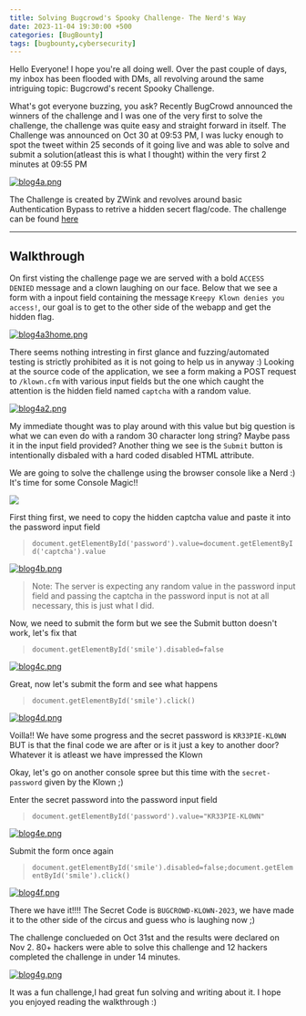 ```yaml
---
title: Solving Bugcrowd's Spooky Challenge- The Nerd's Way
date: 2023-11-04 19:30:00 +500
categories: [BugBounty]
tags: [bugbounty,cybersecurity]    
---
```


Hello Everyone! I hope you're all doing well. Over the past couple of days, my inbox has been flooded with DMs, all revolving around the same intriguing topic: Bugcrowd's recent Spooky Challenge.

What's got everyone buzzing, you ask? Recently BugCrowd announced the winners of the challenge and I was one of the very first to solve the challenge, the challenge was quite easy and straight forward in itself.
The Challenge was announced on Oct 30 at 09:53 PM, I was lucky enough to spot the tweet within 25 seconds of it going live and was able to solve and submit a solution(atleast this is what I thought) within the very first 2 minutes at 09:55 PM

[![blog4a.png](https://i.postimg.cc/59vZdbY4/blog4a.png)](https://postimg.cc/23kHnp7M)

The Challenge is created by ZWink and revolves around basic Authentication Bypass to retrive a hidden secert flag/code. The challenge can be found [here](http://spooky.bugcrowd.zw.ink/klown.cfm)

---
## Walkthrough

On first visting the challenge page we are served with a bold ```ACCESS  DENIED``` message and a clown laughing on our face.
Below that we see a form with a inpout field containing the message ```Kreepy Klown denies you access!```, our goal is to get to the other side of the webapp and get the hidden flag.

[![blog4a3home.png](https://i.postimg.cc/9fsSMfK8/blog4a3home.png)](https://postimg.cc/yJXnp7Vc)

There seems nothing intresting in first glance and fuzzing/automated testing is strictly prohibited as it is not going to help us in anyway :)
Looking at the source code of the application, we see a form making a POST request to ```/klown.cfm``` with various input fields but the one which caught the attention is the hidden field named ```captcha``` with a random value.

[![blog4a2.png](https://i.postimg.cc/BQL6Wfmp/blog4a2.png)](https://postimg.cc/LnSRfwKg)

My immediate thought was to play around with this value but big question is what we can even do with a random 30 character long string? Maybe pass it in the input field provided? Another thing we see is the ```Submit``` button is intentionally disbaled with a hard coded disabled HTML attribute.

We are going to solve the challenge using the browser console like a Nerd :) It's time for some Console Magic!! 

![](https://media.giphy.com/media/iBjylURwS9N9FCl8Dl/giphy.gif)

First thing first, we need to copy the hidden captcha value and paste it into the password input field 
>```document.getElementById('password').value=document.getElementById('captcha').value```

[![blog4b.png](https://i.postimg.cc/YC5S3Dk9/blog4b.png)](https://postimg.cc/BjCsZgj9)

>Note: The server is expecting any random value in the password input field and passing the captcha in the password input is not at all necessary, this is just what I did.

Now, we need to submit the form but we see the Submit button doesn't work, let's fix that
>```document.getElementById('smile').disabled=false```

[![blog4c.png](https://i.postimg.cc/g2XJ3FCQ/blog4c.png)](https://postimg.cc/Js8MWg45)

Great, now let's submit the form and see what happens
>```document.getElementById('smile').click()```

[![blog4d.png](https://i.postimg.cc/MZ5vSY0P/blog4d.png)](https://postimg.cc/23qzdhKh)

Voilla!! We have some progress and the secret password is ```KR33PIE-KL0WN``` BUT is that the final code we are after or is it just a key to another door? Whatever it is atleast we have impressed the Klown 

Okay, let's go on another console spree but this time with the ```secret-password``` given by the Klown ;)

Enter the secret password into the password input field
>```document.getElementById('password').value="KR33PIE-KL0WN"```

[![blog4e.png](https://i.postimg.cc/BQwb8QV2/blog4e.png)](https://postimg.cc/SJCk3qqK)

Submit the form once again
>```document.getElementById('smile').disabled=false;document.getElementById('smile').click()```

[![blog4f.png](https://i.postimg.cc/3JwWJDnK/blog4f.png)](https://postimg.cc/SjwmgRB5)

There we have it!!!! The Secret Code is ```BUGCROWD-KLOWN-2023```, we have made it to the other side of the circus and guess who is laughing now ;)

The challenge conclueded on Oct 31st and the results were declared on Nov 2. 80+ hackers were able to solve this challenge and 12 hackers completed the challenge in under 14 minutes.

[![blog4g.png](https://i.postimg.cc/VvfvtSwW/blog4g.png)](https://postimg.cc/LYWmK8nJ)


It was a fun challenge,I had great fun solving and writing about it. I hope you enjoyed reading the walkthrough :)